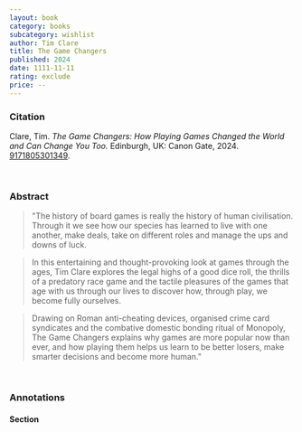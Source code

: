 ```yaml
---
layout: book
category: books
subcategory: wishlist
author: Tim Clare
title: The Game Changers
published: 2024
date: 1111-11-11
rating: exclude
price: --
---
```


### Citation

Clare, Tim. *The Game Changers: How Playing Games Changed the World and Can Change You Too.* Edinburgh, UK: Canon Gate, 2024. [9171805301349](https://canongate.co.uk/books/5013-the-game-changers-how-playing-games-changed-the-world-and-can-change-you-too/).

<br>

### Abstract

> "The history of board games is really the history of human civilisation. Through it we see how our species has learned to live with one another, make deals, take on different roles and manage the ups and downs of luck.

> In this entertaining and thought-provoking look at games through the ages, Tim Clare explores the legal highs of a good dice roll, the thrills of a predatory race game and the tactile pleasures of the games that age with us through our lives to discover how, through play, we become fully ourselves.

> Drawing on Roman anti-cheating devices, organised crime card syndicates and the combative domestic bonding ritual of Monopoly, The Game Changers explains why games are more popular now than ever, and how playing them helps us learn to be better losers, make smarter decisions and become more human."

<br>

### Annotations

#### Section

<br>
